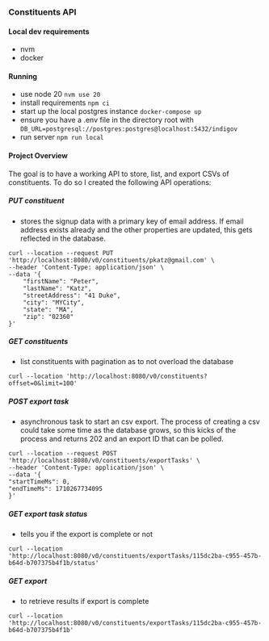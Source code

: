 ### Constituents API

#### Local dev requirements

- nvm
- docker

#### Running

- use node 20 `nvm use 20`
- install requirements `npm ci`
- start up the local postgres instance `docker-compose up`
- ensure you have a .env file in the directory root with `DB_URL=postgresql://postgres:postgres@localhost:5432/indigov`
- run server `npm run local`

#### Project Overview
The goal is to have a working API to store, list, and export CSVs of constituents.
To do so I created the following API operations:

##### PUT constituent
- stores the signup data with a primary key of email address. If email address exists already and the other properties are updated, this gets reflected in the database.
```
curl --location --request PUT 'http://localhost:8080/v0/constituents/pkatz@gmail.com' \
--header 'Content-Type: application/json' \
--data '{
    "firstName": "Peter",
    "lastName": "Katz",
    "streetAddress": "41 Duke",
    "city": "MYCity",
    "state": "MA",
    "zip": "02360"
}'
```

##### GET constituents 
- list constituents with pagination as to not overload the database
```
curl --location 'http://localhost:8080/v0/constituents?offset=0&limit=100'
```

##### POST export task 
- asynchronous task to start an csv export. The process of creating a csv could take some time as the database grows, so this kicks of the process and returns 202 and an export ID that can be polled.
```
curl --location --request POST 'http://localhost:8080/v0/constituents/exportTasks' \
--header 'Content-Type: application/json' \
--data '{
"startTimeMs": 0,
"endTimeMs": 1710267734095
}'
```

##### GET export task status 
- tells you if the export is complete or not
```
curl --location 'http://localhost:8080/v0/constituents/exportTasks/115dc2ba-c955-457b-b64d-b707375b4f1b/status'
```

##### GET export 
- to retrieve results if export is complete
```
curl --location 'http://localhost:8080/v0/constituents/exportTasks/115dc2ba-c955-457b-b64d-b707375b4f1b'
```


